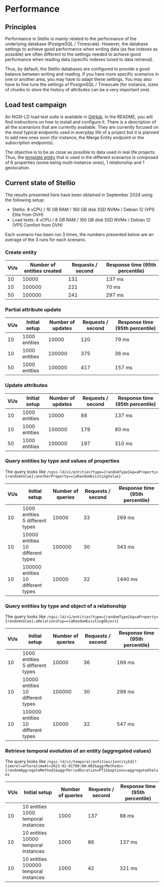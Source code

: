 # Performance

## Principles

Performance in Stellio is mainly related to the performance of the underlying database (PostgreSQL / Timescale). However, the database settings to achieve good performance when writing data (as few indexes as possible) are often different to the settings needed to achieve good performance when reading data (specific indexes tuned to data retrieval).

Thus, by default, the Stellio databases are configured to provide a good balance between writing and reading. If you have more specific scenarios in one or another area, you may have to adapt these settings. You may also have to fine tune the settings of PostgreSQL / Timescale (for instance, sizes of chunks to store the history of attributes can be a very important one).

## Load test campaign

An NGSI-LD load test suite is available in [GitHub](https://github.com/stellio-hub/ngsild-load-tests). In the README, you will find instructions on how to install and configure it. There is a description of all the scenarions that are currently available. They are currently focused on the most typical endpoints used in everyday life of a project but it is planned to add new ones soon (for instance, the Merge Entity endpoint or the subscription endpoints).

The objective is to be as close as possible to data used in real life projects. Thus, the [template entity](https://github.com/stellio-hub/ngsild-load-tests/blob/master/src/data/template_entity.json) that is used in the different scenarios is composed of 6 properties (some being multi-instance ones), 1 relationship and 1 geolocation.

## Current state of Stellio

The results presented here have been obtained in September 2024 using the following setup:

* Stellio: 8 vCPU / 16 GB RAM / 160 GB disk SSD NVMe / Debian 12 (VPS Elite from OVH)
* Load tests: 4 vCPU / 8 GB RAM / 160 GB disk SSD NVMe / Debian 12 (VPS Comfort from OVH)

Each scenario has been run 3 times, the numbers presented below are an average of the 3 runs for each scenario.

### Create entity

| VUs    | Number of entities created     | Requests / second    | Response time (95th percentile) | 
|--------|--------------------------------|----------------------|---------------------------------|
| 10     | 10000                          | 131                  | 137 ms                          |
| 10     | 100000                         | 221                  | 70 ms                           |
| 50     | 100000                         | 241                  | 297 ms                          |

### Partial attribute update

| VUs    | Initial setup     | Number of updates | Requests / second | Response time (95th percentile) |
|--------|-------------------|-------------------|-------------------|---------------------------------|
| 10     | 1000 entities     | 10000             | 120               | 79 ms                           |
| 10     | 1000 entities     | 100000            | 375               | 36 ms                           |
| 50     | 1000 entities     | 100000            | 417               | 157 ms                          |

### Update attributes

| VUs    | Initial setup     | Number of updates | Requests / second | Response time (95th percentile) |
|--------|-------------------|-------------------|-------------------|---------------------------------|
| 10     | 1000 entities     | 10000             | 88                | 137 ms                           |
| 10     | 1000 entities     | 100000            | 179               | 80 ms                           |
| 50     | 1000 entities     | 100000            | 197               | 310 ms                          |

### Query entities by type and values of properties

The query looks like `/ngsi-ld/v1/entities?type={randomType}&q=aProperty>{randomValue};anotherProperty=={aRandomExistingValue}`

| VUs    | Initial setup                          | Number of queries | Requests / second | Response time (95th percentile) |
|--------|----------------------------------------|-------------------|-------------------|---------------------------------|
| 10     | 1000 entities<br>5 different types     | 10000             | 33                | 269 ms                          |
| 10     | 10000 entities<br>10 different types   | 100000            | 30                | 343 ms                          |
| 10     | 100000 entities<br>10 different types  | 10000             | 32                | 1440 ms                         |

### Query entities by type and object of a relationship

The query looks like `/ngsi-ld/v1/entities?type={randomType}&q=aProperty>{randomValue};aRelationship=={aRandomExistingObject}`

| VUs    | Initial setup                         | Number of queries | Requests / second | Response time (95th percentile) |
|--------|---------------------------------------|-------------------|-------------------|---------------------------------|
| 10     | 1000 entities<br>5 different types    | 10000             | 36                | 169 ms                          |
| 10     | 10000 entities<br>10 different types  | 100000            | 30                | 298 ms                          |
| 10     | 100000 entities<br>10 different types | 10000             | 32                | 547 ms                          |

### Retrieve temporal evolution of an entity (aggregated values)

The query looks like `/ngsi-ld/v1/temporal/entities/{entityId}?timerel=after&timeAt=2023-01-01T00:00:00Z&aggrMethods={randomAggregateMethod}&aggrPeriodDuration=PT1S&options=aggregatedValues`

| VUs    | Initial setup                           | Number of queries | Requests / second | Response time (95th percentile) |
|--------|-----------------------------------------|-------------------|-------------------|---------------------------------|
| 10     | 10 entities<br>1000 temporal instances  | 1000              | 137               | 88 ms                           |
| 10     | 10 entities<br>10000 temporal instances | 1000              | 86                | 137 ms                          |
| 10     | 10 entities<br>100000 temporal instances| 1000              | 42                | 321 ms                          |
